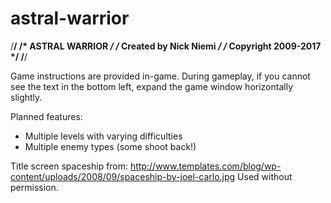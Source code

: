 # astral-warrior
/**************************************************************/
/*                    ASTRAL WARRIOR                          */
/*                Created by Nick Niemi                       */
/*                 Copyright 2009-2017                        */
/**************************************************************/

Game instructions are provided in-game.
During gameplay, if you cannot see the text in the bottom left,
expand the game window horizontally slightly.

Planned features:
* Multiple levels with varying difficulties
* Multiple enemy types (some shoot back!)

Title screen spaceship from:
http://www.templates.com/blog/wp-content/uploads/2008/09/spaceship-by-joel-carlo.jpg
Used without permission.